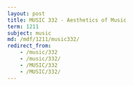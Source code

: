 ```yaml
---
layout: post
title: MUSIC 332 - Aesthetics of Music
term: 1211
subject: music
md: /mdf/1211/music332/
redirect_from:
    - /music/332
    - /music/332/
    - /MUSIC/332
    - /MUSIC/332/
---
```

